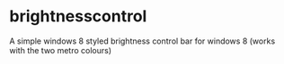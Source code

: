 brightnesscontrol
=================

A simple windows 8 styled brightness control bar for windows 8 (works with the two metro colours)
